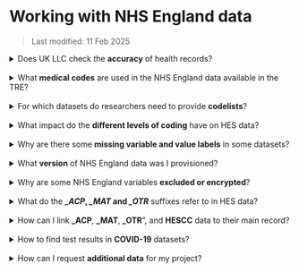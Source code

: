 # Working with NHS England data
>Last modified: 11 Feb 2025

<details>
<summary>Does UK LLC check the <B>accuracy</B> of health records?</summary>

No, the UK LLC Data Team can only see de-identified records in the TRE and does not amend any participant data. The UK LLC Data Team only performs the following data curation tasks:
- Clean and deduplicate data, dataset names and structures to enable data provisioning in an efficient manner while maintaining data integrity.
- Load and integrate variable and value labelling, where available from the NHS API and other web sources, into master metadata tables.
- Run the automated disclosure control risk assessment and manually review all flagged risks.
</details>
<br>
<details>
<summary>What <B>medical codes</B> are used in the NHS England data available in the TRE?</summary>

The main clinical classifications mandated by NHS England are SNOMED CT, ICD-10 and OPCS-4.
More information on codes used in Electronic Health Records (EHRs) is available here: [**Coded variables**](../../linked_health_data/NHS_England/Coding/coding_intro.md)
</details>
<br>
<details>
<summary>For which datasets do researchers need to provide <B>codelists</B>?</summary>

Researchers must provide codelists for their projects if they intend to use any of the following datasets:
* [HES](../../linked_health_data/NHS_England/HES%20datasets/) (Hospital Episode Statistics)
* [GDPPR](../../linked_health_data/NHS_England/Primary_care_datasets/primary_intro.md) (General Practice Extraction Service (GPES) Data for Pandemic Planning and Research)
* [Cancer registrations](../..//linked_health_data/NHS_England/Registration%20datasets/CANCER/)
* [PCM](../../linked_health_data/NHS_England/Other%20datasets/PCM/PCM.ipynb) (Primary Care Medicines)

The datasets use a range of clinical classifications, including:
* ICD-9 (HES & cancer registrations)  
* ICD-10 (HES)  
* SNOMED-CT (GDPPR)  
* OPCS-4 (HES)  
* ODS (cancer registrations and PCM)
* dm+d (PCM)
* NHS national codes (all datasets)  

More information on codes used in Electronic Health Records (EHRs) is available here: [**Coded variables**](../../linked_health_data/NHS_England/Coding/coding_intro.md)
</details>
<br>
<details>
<summary>What impact do the <B>different levels of coding</B> have on HES data?</summary>

The extent to which specific coding is used in HES data is important. For example, you may observe more records in your HESAPC (admitted patients) than in HESOP (outpatients) dataset, despite the national volume of HESOP records being typically ~5x greater per year. This is because HESAPC has meaningful diagnoses codes consistently provided, whereas generic codes are more often used in HESOP. This means when codes provided by a researcher are matched with HES data in the TRE, fewer matches ('hits') will be made on datasets with non-specific codes. Thus fewer records will be included in the project.  
<br>
Examples of non-specific codes include “R69=Not known” for diagnoses and “X997=Not known” for operations. These are used extensively in HESOP, but far less so in HESAPC.  

UK LLC is considering the way it makes linked health records available, by initially making unfiltered views available to researchers (with particularly sensitive records removed) rather than asking for codelists upfront. This will allow codelists to be developed whilst working with the data, but will also allow exploration of records which do not have specific codes assigned.
</details>
<br>
<details>
<summary>Why are there some <b>missing variable and value labels</b> in some datasets?</summary>

Variable labelling is primarily sourced from an NHS metadata API, but is not fully complete. Gaps in HES and MHSDS have been infilled from additional data dictionary sources. As part of ongoing work, we will be integrating additional sources to further complete the labelling and add value labels. We will inform users as these are updated. The approx. current variable label completeness is:
* HES, NPEX, COVIDSGSS: 100%
* MHSDS: 70 - 90% 
* GDPPR, CVS, CVAR: 70% 
* PCM: 40%
* DEMOGRAPHICS, CHESS, IELISA: not available.
</details>
<br>
<details>
<summary>What <b>version</b> of NHS England data was I provisioned?</summary>

NHS England data provisioned to projects are locked to a specific extract. This is done using the extract_date variable found in the dataset, and is the date the data was extracted at NHS England.  
All projects are 'locked' to an NHS quarterly extract as well to as a fixed table, which controls permissions/consent. This locking is done based on the time of first provision of each project in the TRE. This locking prevents participant numbers from fluctuating during the course of a project (if, for example, more data or more participants are added to the TRE).  
Each fixed table is logged as a quarterly [**'freeze'**](../../introduction/Sample/freezes/freeze1.ipynb). The freeze number, and freeze date, is provided in the 'documentation' folder in each TRE project space.
</details>
<br>
<details>
<summary>Why are some NHS England variables <b>excluded or encrypted</b>?</summary>

Prior to upload to the UK LLC TRE database, NHS data are assessed for disclosure risk. During this process, variables can be excluded from the upload if they are deemed to be disclosive. In cases where the variable has utility in an encrypted form, the variable is encrypted rather than excluded and an ***_e*** suffix is added to the end of the variable name e.g. *lsoa* ***_e***. Encryption is usually applied to variables which are, or provide, proxies for location information smaller than region. 
</details>
<br>
<details>
<summary>What do the <B><i>_ACP</i>, <i>_MAT</i> and <i>_OTR</i></B> suffixes refer to in HES data?</summary>

* *_OTR* is short for **Other** and is an extension of the HES record. There should be a 1:1 relationship between the main record found in HESAPC for example and its extension in HESAPC_OTR
* *_ACP* is short for **Augmented care period**. This was collected from 1997–2006. It was replaced by HESCC (critical care) in 2008
* *_MAT* is short for **Maternity** and contains variables associated with maternity-related admissions.  

See below for data and sub table lookup relationships. Note: HESCC is a subset of HESAPC 

<img src="../../images/user_guide/Picture2.png" width="400"/>  

</details>
<br>


<details>
<summary>How can I link <B>_ACP</B>, <B>_MAT</B>, <B>_OTR</B>”, and <B>HESCC</B> data to their main record?</summary>

These sub tables do not contain an individual-level identifier. They therefore need to be linked to the main HESAPC / HESOP / HESAE datsets. See below for the linkage keys for each dataset: 

<img src="../../images/user_guide/Picture3.png" width="400"/>

</details>
<br>

<details>
<summary>How to find test results in <B>COVID-19</B> datasets?</summary>

* **NPEX and IELISA**: Use the variable "testresult". The result is SNOMED (SCT) coded. There are 6 codes used, e.g. “SCTID: 1240581000000104”: “Severe acute respiratory syndrome coronavirus 2 detected (finding)”.
* **COVIDSGSS**: This dataset does not contain a test results field. We are awaiting confirmation from NHS England about how to interpret the presence of records in this dataset.
</details>
<br>
<details>
<summary>How can I request <b>additional data</b> for my project?</summary>

Requests for new data should be submitted via an [**amendment**](../../user_guide/RequestingAnAmendment.md) to UK LLC. You may apply for additional linked data, additional data from already approved LPS, and/or data from additional LPS.  
N.B. each type of data amendment requires a different level of review before being approved. 

</details>
